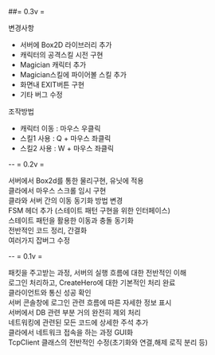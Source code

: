 ##= 0.3v = 

변경사항   
 - 서버에 Box2D 라이브러리 추가  
 - 캐릭터의 공격스킬 시전 구현  
 - Magician 캐릭터 추가  
 - Magician스킬에 파이어볼 스킬 추가  
 - 화면내 EXIT버튼 구현  
 - 기타 버그 수정  


조작방법  
 - 캐릭터 이동 : 마우스 우클릭  
 - 스킬1 사용 : Q + 마우스 좌클릭    
 - 스킬2 사용 : W + 마우스 좌클릭  

--
= 0.2v =

서버에서 Box2d를 통한 물리구현, 유닛에 적용  
클라에서 마우스 스크롤 임시 구현  
클라와 서버 간의 이동 동기화 방법 변경  
FSM 헤더 추가 (스테이트 패턴 구현을 위한 인터페이스)  
스테이트 패턴을 활용한 이동과 충돌 동기화  
전반적인 코드 정리, 간결화  
여러가지 잡버그 수정  

--
= 0.1v =

패킷을 주고받는 과정, 서버의 실행 흐름에 대한 전반적인 이해  
로그인 처리하고, CreateHero에 대한 기본적인 처리 완료  
클라이언트와 통신 성공 확인  
서버 콘솔창에 로그인 관련 흐름에 따른 자세한 정보 표시  
서버에서 DB 관련 부분 거의 완전히 제외 처리  
네트워킹에 관련된 모든 코드에 상세한 주석 추가  
클라에서 네트워크 접속을 하는 과정 GUI화  
TcpClient 클래스의 전반적인 수정(초기화와 연결,해제 로직 분리 등)
